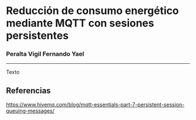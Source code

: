 # Reducción de consumo energético mediante MQTT con sesiones persistentes

### Peralta Vigil Fernando Yael

***


Texto


## Referencias
https://www.hivemq.com/blog/mqtt-essentials-part-7-persistent-session-queuing-messages/
